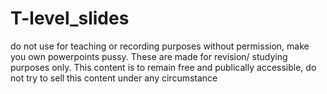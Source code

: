 # T-level_slides

do not use for teaching or recording purposes without permission, make you own powerpoints pussy. These are made for revision/ studying purposes only. This content is to remain free and publically accessible, do not try to sell this content under any circumstance
